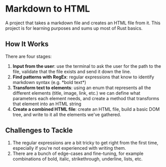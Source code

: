# Markdown to HTML

A project that takes a markdown file and creates an HTML file from it.
This project is for learning purposes and sums up most of Rust basics.

## How It Works

There are four stages:
1. **Input from the user**: use the terminal to ask the user for the path to the file, validate that the file exists and send it down the line.
2. **Find patterns with RegEx**: regular expressions that know to identify markdown syntax (e.g. \*bold text\*)
3. **Transform text to elements**: using an enum that represents all the different elements (title, image, link, etc.) we can define what parameters each element needs, and create a method that transforms that element into an HTML string
4. **Create a combined HTML file**: create an HTML file, build a basic DOM tree, and write to it all the elements we've gathered.

## Challenges to Tackle
1. The regular expressions are a bit tricky to get right from the first time, especially if you're not experienced with writing them.
2. There are a bunch of edge-cases and fine-tuning, for example combinations of bold, italic, strikethrough, underline, lists, etc.
